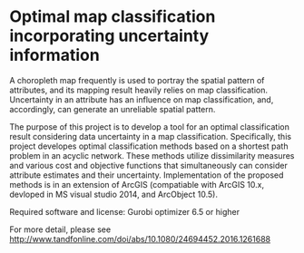 # Optimal map classification incorporating uncertainty information

A choropleth map frequently is used to portray the spatial pattern of attributes, and its mapping result heavily relies on map classification. Uncertainty in an attribute has an influence on map classification, and, accordingly, can generate an unreliable spatial pattern. 

The purpose of this project is to develop a tool for an optimal classification result considering data uncertainty in a map classification. Specifically, this project developes optimal classification methods based on a shortest path problem in an acyclic network. These methods utilize dissimilarity measures and various cost and objective functions that simultaneously can consider attribute estimates and their uncertainty. 
Implementation of the proposed methods is in an extension of ArcGIS (compatiable with ArcGIS 10.x, devloped in MS visual studio 2014, and ArcObject 10.5). 

Required software and license: Gurobi optimizer 6.5 or higher

For more detail, please see http://www.tandfonline.com/doi/abs/10.1080/24694452.2016.1261688 
